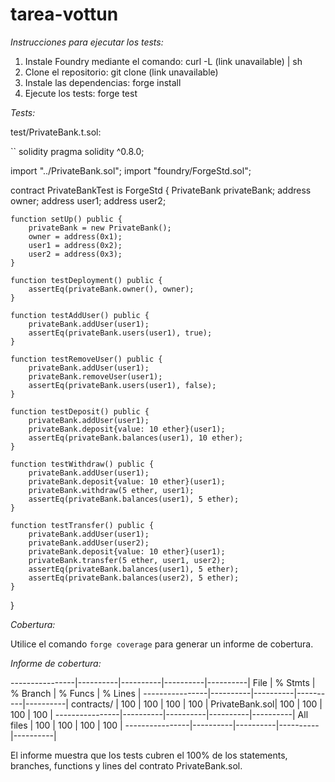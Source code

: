 # tarea-vottun
*Instrucciones para ejecutar los tests:*

1. Instale Foundry mediante el comando: curl -L (link unavailable) | sh
2. Clone el repositorio: git clone (link unavailable)
3. Instale las dependencias: forge install
4. Ejecute los tests: forge test

*Tests:*

test/PrivateBank.t.sol:

``
solidity
pragma solidity ^0.8.0;

import "../PrivateBank.sol";
import "foundry/ForgeStd.sol";

contract PrivateBankTest is ForgeStd {
    PrivateBank privateBank;
    address owner;
    address user1;
    address user2;

    function setUp() public {
        privateBank = new PrivateBank();
        owner = address(0x1);
        user1 = address(0x2);
        user2 = address(0x3);
    }

    function testDeployment() public {
        assertEq(privateBank.owner(), owner);
    }

    function testAddUser() public {
        privateBank.addUser(user1);
        assertEq(privateBank.users(user1), true);
    }

    function testRemoveUser() public {
        privateBank.addUser(user1);
        privateBank.removeUser(user1);
        assertEq(privateBank.users(user1), false);
    }

    function testDeposit() public {
        privateBank.addUser(user1);
        privateBank.deposit{value: 10 ether}(user1);
        assertEq(privateBank.balances(user1), 10 ether);
    }

    function testWithdraw() public {
        privateBank.addUser(user1);
        privateBank.deposit{value: 10 ether}(user1);
        privateBank.withdraw(5 ether, user1);
        assertEq(privateBank.balances(user1), 5 ether);
    }

    function testTransfer() public {
        privateBank.addUser(user1);
        privateBank.addUser(user2);
        privateBank.deposit{value: 10 ether}(user1);
        privateBank.transfer(5 ether, user1, user2);
        assertEq(privateBank.balances(user1), 5 ether);
        assertEq(privateBank.balances(user2), 5 ether);
    }
}

*Cobertura:*

Utilice el comando `forge coverage` para generar un informe de cobertura.

*Informe de cobertura:*

----------------|----------|----------|----------|----------|
File           |  % Stmts | % Branch |  % Funcs |  % Lines |
----------------|----------|----------|----------|----------|
contracts/    |      100 |      100 |      100 |      100 |
PrivateBank.sol|      100 |      100 |      100 |      100 |
----------------|----------|----------|----------|----------|
All files      |      100 |      100 |      100 |      100 |
----------------|----------|----------|----------|----------|

El informe muestra que los tests cubren el 100% de los statements, branches, functions y lines del contrato PrivateBank.sol.

